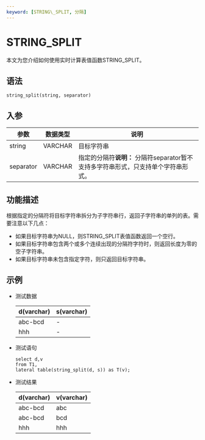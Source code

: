 ```yaml
---
keyword: [STRING\_SPLIT, 分隔]
---
```


# STRING\_SPLIT

本文为您介绍如何使用实时计算表值函数STRING\_SPLIT。

## 语法

```
string_split(string, separator)
```

## 入参

|参数|数据类型|说明|
|--|----|--|
|string|VARCHAR|目标字符串|
|separator|VARCHAR|指定的分隔符**说明：** 分隔符separator暂不支持多字符串形式，只支持单个字符串形式。 |

## 功能描述

根据指定的分隔符将目标字符串拆分为子字符串行，返回子字符串的单列的表。需要注意以下几点：

-   如果目标字符串为NULL，则STRING\_SPLIT表值函数返回一个空行。
-   如果目标字符串包含两个或多个连续出现的分隔符字符时，则返回长度为零的空子字符串。
-   如果目标字符串未包含指定字符，则只返回目标字符串。

## 示例

-   测试数据

    |d\(varchar\)|s\(varchar\)|
    |------------|------------|
    |abc-bcd|-|
    |hhh|-|

-   测试语句

    ```
    select d,v 
    from T1, 
    lateral table(string_split(d, s)) as T(v);
    ```

-   测试结果

    |d\(varchar\)|v\(varchar\)|
    |------------|------------|
    |abc-bcd|abc|
    |abc-bcd|bcd|
    |hhh|hhh|


